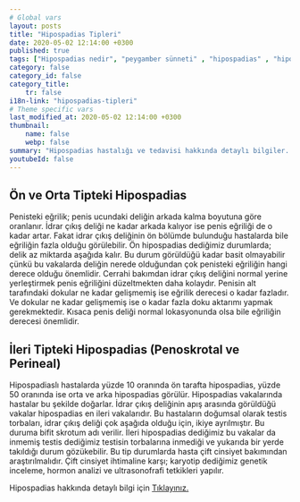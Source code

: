 ```yaml
---
# Global vars
layout: posts
title: "Hipospadias Tipleri"
date: 2020-05-02 12:14:00 +0300
published: true
tags: ["Hipospadias nedir", "peygamber sünneti" , "hipospadias" , "hipospadiasta eğrilik" , "hipospadias teşhis" , "hipospadias sünnet" , "hipospadias tip" , "hipospadias ameliyatı" , "hipospadias belirti" , "hipospadias tedavi" , "hipospadias çözüm" , "hipospadias sakatı" , "hipospadias sakatı ameliyatı" , "başarısız hipospadias ameliyatı" , "peygamber sünneti ameliyatı" , "peygamber sünneti tedavi" , "ileri hipospadias" ]
category: false
category_id: false
category_title:
    tr: false
i18n-link: "hipospadias-tipleri"
# Theme specific vars
last_modified_at: 2020-05-02 12:14:00 +0300
thumbnail:
    name: false
    webp: false
summary: "Hipospadias hastalığı ve tedavisi hakkında detaylı bilgiler... , Hipospadias nedir? ,  Hipospadias sakatı hastalarının tedavisi? , Hipospadias eğriliğinin sebebi, Hipospadias olmadığı halde peniste eğrilik olur mu? , Hipospadis teşhisi nasıl konur? , Hipospadiaslı çocuklar sünnet olmalı mı?, Hipospadias ameliyatı nasıl yapılır?"
youtubeId: false
---
```






## Ön ve Orta Tipteki Hipospadias

Penisteki eğrilik; penis ucundaki deliğin arkada kalma boyutuna göre oranlanır. İdrar çıkış deliği ne kadar arkada kalıyor ise penis eğriliği de o kadar artar. Fakat idrar çıkış deliğinin ön bölümde bulunduğu hastalarda bile eğriliğin fazla olduğu görülebilir. Ön hipospadias dediğimiz durumlarda; delik az miktarda aşağıda kalır. Bu durum görüldüğü kadar basit olmayabilir çünkü bu vakalarda deliğin nerede olduğundan çok penisteki eğriliğin hangi derece olduğu önemlidir. Cerrahi bakımdan idrar çıkış deliğini normal yerine yerleştirmek penis eğriliğini düzeltmekten daha kolaydır. Penisin alt tarafındaki dokular ne kadar gelişmemiş ise eğrilik derecesi o kadar fazladır. Ve dokular ne kadar gelişmemiş ise o kadar fazla doku aktarımı yapmak gerekmektedir. Kısaca penis deliği normal lokasyonunda olsa bile eğriliğin derecesi önemlidir.


## İleri Tipteki Hipospadias (Penoskrotal ve Perineal)

Hipospadiaslı hastalarda yüzde 10 oranında ön tarafta hipospadias, yüzde 50 oranında ise orta ve arka hipospadias görülür. Hipospadias vakalarında hastalar bu şekilde doğarlar. İdrar çıkış deliğinin apış arasında görüldüğü vakalar hipospadias en ileri vakalarıdır. Bu hastaların doğumsal olarak testis torbaları, idrar çıkış deliği çok aşağıda olduğu için, ikiye ayrılmıştır. Bu duruma bifit skrotum adı verilir. İleri hipospadias dediğimiz bu vakalar da inmemiş testis dediğimiz testisin torbalarına inmediği ve yukarıda bir yerde takıldığı durum gözükebilir. Bu tip durumlarda hasta çift cinsiyet bakımından araştırılmalıdır. Çift cinsiyet ihtimaline karşı; karyotip dediğimiz genetik inceleme, hormon analizi ve ultrasonofrafi tetkikleri yapılır.


Hipospadias hakkında detaylı bilgi için [Tıklayınız.](https://www.onoluroloji.com/hipospadias)
